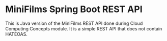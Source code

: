# MiniFilms Spring Boot REST API

This is Java version of the MiniFilms REST API done during Cloud Computing Concepts module.
It is a simple REST API that does not contain HATEOAS. 